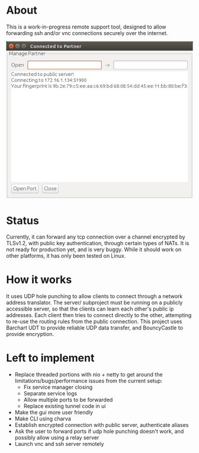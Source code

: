 # About

This is a work-in-progress remote support tool, designed to allow forwarding ssh and/or vnc connections securely over the internet.

![screenshot 1](https://raw.githubusercontent.com/jtjj222/remote-support/master/images/screen1.png)

# Status

Currently, it can forward any tcp connection over a channel encrypted by TLSv1.2, with public key authentication, through certain types of NATs.
It is not ready for production yet, and is very buggy. While it should work on other platforms, it has only been tested on Linux.

# How it works

It uses UDP hole punching to allow clients to connect through a network address translator.
The server/ subproject must be running on a publicly accessible server, so that the clients can learn each other's public ip addresses.
Each client then tries to connect directly to the other, attempting to re-use the routing rules from the public connection.
This project uses Barchart UDT to provide reliable UDP data transfer, and BouncyCastle to provide encryption.

# Left to implement

- Replace threaded portions with nio + netty to get around the limitations/bugs/performance issues from the current setup:
    - Fix service manager closing
    - Separate service logs
    - Allow multiple ports to be forwarded
    - Replace existing tunnel code in ui
- Make the gui more user friendly
- Make CLI using charva
- Establish encrypted connection with public server, authenticate aliases
- Ask the user to forward ports if udp hole punching doesn't work, and possibly allow using a relay server
- Launch vnc and ssh server remotely
